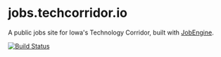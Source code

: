 # jobs.techcorridor.io

A public jobs site for Iowa's Technology Corridor, built with [JobEngine](https://github.com/techcorridorio/JobEngine).

[![Build Status](https://travis-ci.org/techcorridorio/jobs.techcorridor.io.svg?branch=master)](https://travis-ci.org/techcorridorio/jobs.techcorridor.io)
